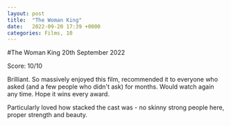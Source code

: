 ```yaml
---
layout: post
title:  "The Woman King"
date:   2022-09-20 17:39 +0000
categories: Films, 10
---
```


#The Woman King
20th September 2022

Score: 10/10 

Brilliant. So massively enjoyed this film, recommended it to everyone who asked (and a few people who didn't ask) for months. Would watch again any time. Hope it wins every award. 

Particularly loved how stacked the cast was - no skinny strong people here, proper strength and beauty.  